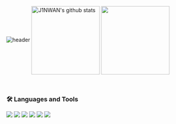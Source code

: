 ![header](https://capsule-render.vercel.app/api?type=waving&color=gradient&height=220&section=header&text=J1NWAN's%20Playground&fontSize=60)
<a href="https://github.com/J1NWAN"><img align="center" style="height:180px" src="https://github-readme-stats.vercel.app/api?username=J1NWAN&show_icons=true&include_all_commits=true&theme=dracula&hide_border=true" alt="J1NWAN's github stats" /></a>
<a href="https://github.com/J1NWAN"><img align="center" style="height:180px" src="https://github-readme-stats.vercel.app/api/top-langs/?username=J1NWAN&layout=compact&theme=dracula&hide_border=true" /></a>

<br>

### 🛠 Languages and Tools

<img src="https://img.shields.io/badge/Flutter-02569B?style=flat-square&logo=flutter&logoColor=white"/> </t>
<img src="https://img.shields.io/badge/Spring-6DB33F?style=flat-square&logo=spring&logoColor=white"/> 
<img src="https://img.shields.io/badge/Spring Boot-6DB33F?style=flat-square&logo=springboot&logoColor=white"/>
<img src="https://img.shields.io/badge/JavaScript-F7DF1E?style=flat-square&logo=JavaScript&logoColor=white"/>
<img src="https://img.shields.io/badge/Python-3776AB?style=flat-square&logo=Python&logoColor=white"/>
<img src="https://img.shields.io/badge/Linux-FCC624?style=flat-square&logo=Linux&logoColor=white"/>
 
